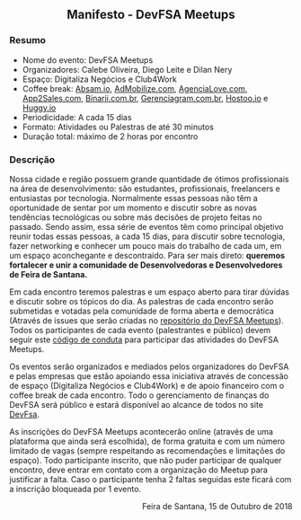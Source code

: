 <h2 style="text-align: center;">Manifesto - DevFSA Meetups</h2>

### Resumo

- Nome do evento: DevFSA Meetups
- Organizadores: Calebe Oliveira, Diego Leite e Dilan Nery
- Espaço: Digitaliza Negócios e Club4Work
- Coffee break: [Absam.io](https://absam.io/), [AdMobilize.com](https://www.admobilize.com/), [AgenciaLove.com](http://agencialove.com/), [App2Sales.com](https://app2sales.com/),
[Binarii.com.br](http://binarii.com.br/), [Gerenciagram.com.br](https://gerenciagram.com.br/), [Hostoo.io](https://hostoo.io/) e [Huggy.io](https://huggy.io/) 
- Periodicidade: A cada 15 dias
- Formato: Atividades ou Palestras de até 30 minutos
- Duração total: máximo de 2 horas por encontro

### Descrição

Nossa cidade e região possuem grande quantidade de ótimos profissionais na área de desenvolvimento: são estudantes, profissionais, freelancers e entusiastas por tecnologia. Normalmente essas pessoas não têm a oportunidade de sentar por um momento e discutir sobre as novas tendências tecnológicas ou sobre más decisões de projeto feitas no passado. Sendo assim, essa série de eventos têm como principal objetivo reunir todas essas pessoas, a cada 15 dias, para discutir sobre tecnologia, fazer networking e conhecer um pouco mais do trabalho de cada um, em um espaço aconchegante e descontraído. Para ser mais direto: **queremos fortalecer e unir a comunidade de Desenvolvedoras e Desenvolvedores de Feira de Santana.**

Em cada encontro teremos palestras e um espaço aberto para tirar dúvidas e discutir sobre os tópicos do dia. As palestras de cada encontro serão submetidas e votadas pela comunidade de forma aberta e democrática (Através de issues que serão criadas no [repositório do DevFSA Meetups](https://github.com/devfsa/meetups/issues)). Todos os participantes de cada evento (palestrantes e público) devem seguir este [código de conduta](http://pt-br.confcodeofconduct.com/) para participar das atividades do DevFSA Meetups.

Os eventos serão organizados e mediados pelos organizadores do DevFSA e pelas empresas que estão apoiando essa iniciativa através de concessão de espaço (Digitaliza Negócios e Club4Work) e de apoio financeiro com o coffee break de cada encontro. Todo o gerenciamento de finanças do DevFSA será público e estará disponível ao alcance de todos no site [DevFsa](http://www.devfsa.com.br).

As inscrições do DevFSA Meetups acontecerão online (através de uma plataforma que ainda será escolhida), de forma gratuita e com um número limitado de vagas (sempre respeitando as recomendações e limitações do espaço). Todo participante inscrito, que não puder participar de qualquer encontro, deve entrar em contato com a organização do Meetup para justificar a falta. Caso o participante tenha 2 faltas seguidas este ficará com a inscrição bloqueada por 1 evento.

<p style="text-align: right;">Feira de Santana, 15 de Outubro de 2018</p>